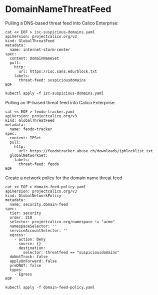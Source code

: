 # DomainNameThreatFeed


Pulling a DNS-based threat feed into Calico Enterprise: 
```
cat << EOF > isc-suspicious-domains.yaml
apiVersion: projectcalico.org/v3
kind: GlobalThreatFeed
metadata:
  name: internet-storm-center
spec:
  content: DomainNameSet
  pull:
    http:
      url: https://isc.sans.edu/block.txt
    labels:
      threat-feed: suspiciousdomains
EOF      
```

```
kubectl apply -f isc-suspicious-domains.yaml
```

Pulling an IP-based threat feed into Calico Enterprise:
```
cat << EOF > feodo-tracker.yaml
apiVersion: projectcalico.org/v3
kind: GlobalThreatFeed
metadata:
  name: feodo-tracker
spec:
  content: IPSet
  pull:
    http:
      url: https://feodotracker.abuse.ch/downloads/ipblocklist.txt
  globalNetworkSet:
    labels:
      threat-feed: feodo
EOF
```

Create a network policy for the domain name threat feed
```
cat << EOF > domain-feed-policy.yaml
apiVersion: projectcalico.org/v3
kind: GlobalNetworkPolicy
metadata:
  name: security.domain-feed
spec:
  tier: security
  order: 210
  selector: projectcalico.org/namespace != "acme"
  namespaceSelector: ''
  serviceAccountSelector: ''
  egress:
    - action: Deny
      source: {}
      destination:
        selector: threatfeed == "suspiciousdomains"
  doNotTrack: false
  applyOnForward: false
  preDNAT: false
  types:
    - Egress
EOF
```

```
kubectl apply -f domain-feed-policy.yaml
```
